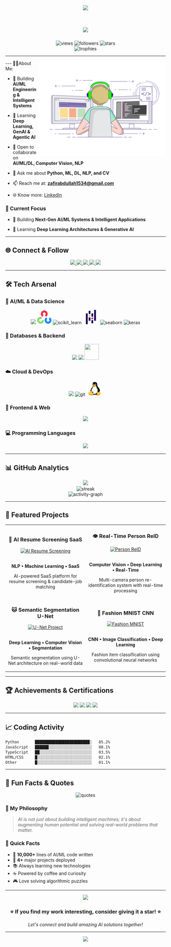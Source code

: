 <!-- ANIMATED HEADER -->
<div align="center">
  <img src="https://readme-typing-svg.herokuapp.com/?lines=Hi!+I'm+Zafir+Abdullah+✨;%7C+AI+%7C+ML+%7C+Computer+Vision+%7C;Building+Intelligent+Systems;Welcome+to+my+GitHub!&center=true&width=380&height=50&color=ff0055&vCenter=true&size=22">
</div>

<h1 align="center">
  <a href="https://git.io/typing-svg">
    <img src="https://readme-typing-svg.herokuapp.com/?lines=🚀+AI+%7C+ML+%7C+DL+Engineer;🔥+Computer+Vision+Specialist;⚡+Generative+AI+Developer;🎯+NLP+%26+MLOps&center=true&width=500&height=50&color=00d4ff&vCenter=true&size=20">
  </a>
</h1>

<div align="center">
  <img src="https://komarev.com/ghpvc/?username=zafir547&label=Profile%20Views&color=ff0055&style=for-the-badge" alt="views"/>
  <img src="https://img.shields.io/github/followers/zafir547?label=Followers&style=for-the-badge&color=00d4ff" alt="followers"/>
  <img src="https://img.shields.io/github/stars/zafir547?label=Stars&style=for-the-badge&color=ffd700" alt="stars"/>
</div>

<div align="center">
  <img src="https://github-profile-trophy.vercel.app/?username=zafir547&theme=radical&no-bg=true&margin-w=5&margin-h=5&column=7" alt="trophies"/>
</div>

---
<img align="right" alt="Coding" width="400" src="https://raw.githubusercontent.com/devSouvik/devSouvik/master/gif3.gif">
---
👨‍💻About Me: 

- 🔭 Building **AI/ML Engineering & Intelligent Systems**

- 🌱 Learning **Deep Learning, GenAI & Agentic AI**  

- 🤝 Open to collaborate on **AI/ML/DL, Computer Vision, NLP**  

- 💬 Ask me about **Python, ML, DL, NLP, and CV**  

- 📫 Reach me at: **zafirabdullah1534@gmail.com**  

- 🌐 Know more: [LinkedIn](https://www.linkedin.com/in/zafir-abdullah/)  

### 🎯 Current Focus

- 🔭 Building **Next-Gen AI/ML Systems & Intelligent Applications**

- 🌱 Learning **Deep Learning Architectures & Generative AI**

---

## 🌐 Connect & Follow

<div align="center">
  <a href="https://linkedin.com/in/zafir-abdullah">
    <img src="https://img.shields.io/badge/LinkedIn-0077B5?style=for-the-badge&logo=linkedin&logoColor=white&labelColor=0077B5"/>
  </a>
  <a href="https://kaggle.com/zafirabdullah">
    <img src="https://img.shields.io/badge/Kaggle-20BEFF?style=for-the-badge&logo=kaggle&logoColor=white&labelColor=20BEFF"/>
  </a>
  <a href="https://stackoverflow.com/users/28778725/zafir-abdullah">
    <img src="https://img.shields.io/badge/Stack_Overflow-FE7A16?style=for-the-badge&logo=stack-overflow&logoColor=white&labelColor=FE7A16"/>
  </a>
  <a href="https://leetcode.com/zafirabdullah1534">
    <img src="https://img.shields.io/badge/LeetCode-FFA116?style=for-the-badge&logo=leetcode&logoColor=black&labelColor=FFA116"/>
  </a>
  <a href="https://medium.com/@zafirabdullah1534">
    <img src="https://img.shields.io/badge/Medium-12100E?style=for-the-badge&logo=medium&logoColor=white&labelColor=12100E"/>
  </a>
</div>

---

## 🛠️ Tech Arsenal

### 🧠 AI/ML & Data Science
<div align="center">
  <img src="https://skillicons.dev/icons?i=python,tensorflow,pytorch" height="50"/>
  <img src="https://raw.githubusercontent.com/devicons/devicon/master/icons/opencv/opencv-original.svg" alt="opencv" width="45" height="45"/>
  <img src="https://upload.wikimedia.org/wikipedia/commons/0/05/Scikit_learn_logo_small.svg" alt="scikit_learn" width="50" height="45"/>
  <img src="https://raw.githubusercontent.com/devicons/devicon/2ae2a900d2f041da66e950e4d48052658d850630/icons/pandas/pandas-original.svg" alt="pandas" width="50" height="45"/>
  <img src="https://seaborn.pydata.org/_images/logo-mark-lightbg.svg" alt="seaborn" width="50" height="45"/>
  <img src="https://upload.wikimedia.org/wikipedia/commons/a/ae/Keras_logo.svg" alt="keras" width="45" height="45"/>
</div>

### 💾 Databases & Backend
<div align="center">
  <img src="https://skillicons.dev/icons?i=mysql,postgres,mongodb,redis" height="50"/>
  <img src="https://skillicons.dev/icons?i=django,flask,fastapi" height="50"/>
  <img src="https://streamlit.io/images/brand/streamlit-mark-color.png" height="50" width="45"/>
</div>

### ☁️ Cloud & DevOps
<div align="center">
  <img src="https://skillicons.dev/icons?i=aws,gcp,azure,docker,kubernetes" height="50"/>
  <img src="https://www.vectorlogo.zone/logos/git-scm/git-scm-icon.svg" alt="git" width="50" height="45"/>
  <img src="https://raw.githubusercontent.com/devicons/devicon/master/icons/linux/linux-original.svg" alt="linux" width="50" height="45"/>
</div>



### 🎨 Frontend & Web
<div align="center">
  <img src="https://skillicons.dev/icons?i=js,ts,react,angular,html,css,bootstrap" height="50"/>
</div>

### 💻 Programming Languages
<div align="center">
  <img src="https://skillicons.dev/icons?i=python,r,js,ts,cpp,c,java" height="50"/>
</div>

---

## 📊 GitHub Analytics

<div align="center">
<!--   <img height="180em" src="https://github-readme-stats.vercel.app/api?username=zafir547&show_icons=true&theme=radical&hide_border=true&count_private=true&include_all_commits=true"/> -->
  <img height="180em" src="https://github-readme-stats.vercel.app/api/top-langs/?username=zafir547&layout=compact&theme=radical&hide_border=true&langs_count=8"/>
</div>

<div align="center">
  <img src="https://github-readme-streak-stats.herokuapp.com/?user=zafir547&theme=radical&hide_border=true" alt="streak"/>
</div>

<div align="center">
  <img src="https://github-readme-activity-graph.vercel.app/graph?username=zafir547&theme=react-dark&hide_border=true" alt="activity-graph"/>
</div>

---

## 🚀 Featured Projects

<div align="center">
  <table>
    <tr>
      <td width="50%">
        <h3 align="center">🎯 AI Resume Screening SaaS</h3>
        <div align="center">  
          <a href="https://github.com/Zafir547/AI-Resume-Screening-and-Matching-SaaS" target="_blank">
            <img src="https://img.shields.io/badge/GitHub-AI_Resume_Screening_SaaS-181717?style=for-the-badge&logo=github" alt="AI Resume Screening"/>
          </a>
          <br><br>
          <p><strong>NLP • Machine Learning • SaaS</strong></p>
          <p>AI-powered SaaS platform for resume screening & candidate-job matching</p>
        </div>
      </td>
      <td width="50%">
        <h3 align="center">👁️ Real-Time Person ReID</h3>
        <div align="center">
          <a href="https://github.com/Zafir547/Real-Time-Multiple-Camera-Person-Re-Identification" target="_blank">
            <img src="https://img.shields.io/badge/GitHub-Real_Time_Person_ReID-181717?style=for-the-badge&logo=github" alt="Person ReID"/>
          </a>
          <br><br>
          <p><strong>Computer Vision • Deep Learning • Real-Time</strong></p>
          <p>Multi-camera person re-identification system with real-time processing</p>
        </div>
      </td>
    </tr>
    <tr>
      <td width="50%">
        <h3 align="center">🐱 Semantic Segmentation U-Net</h3>
        <div align="center">
          <a href="https://github.com/Zafir547/Basic-Real-World-Deep-Learning-Project" target="_blank">
            <img src="https://img.shields.io/badge/GitHub-U_Net_Segmentation-181717?style=for-the-badge&logo=github" alt="U-Net Project"/>
          </a>
          <br><br>
          <p><strong>Deep Learning • Computer Vision • Segmentation</strong></p>
          <p>Semantic segmentation using U-Net architecture on real-world data</p>
        </div>
      </td>
      <td width="50%">
        <h3 align="center">👔 Fashion MNIST CNN</h3>
        <div align="center">
          <a href="https://github.com/Zafir547/Fashion_MNIST_Project" target="_blank">
            <img src="https://img.shields.io/badge/GitHub-Fashion_MNIST-181717?style=for-the-badge&logo=github" alt="Fashion MNIST"/>
          </a>
          <br><br>
          <p><strong>CNN • Image Classification • Deep Learning</strong></p>
          <p>Fashion item classification using convolutional neural networks</p>
        </div>
      </td>
    </tr>
  </table>
</div>

---

## 🏆 Achievements & Certifications

<div align="center">
  <img src="https://img.shields.io/badge/🏆_AI_Specialist-FFD700?style=for-the-badge&labelColor=000000"/>
  <img src="https://img.shields.io/badge/🥇_ML_Engineer-FF6B35?style=for-the-badge&labelColor=000000"/>
  <img src="https://img.shields.io/badge/⚡_Deep_Learning-00D4FF?style=for-the-badge&labelColor=000000"/>
  <img src="https://img.shields.io/badge/🎯_Computer_Vision-FF0055?style=for-the-badge&labelColor=000000"/>
</div>

---

## 📈 Coding Activity

<!--START_SECTION:waka-->
```text
Python       ████████████████████████░   85.2%
JavaScript   ██████░░░░░░░░░░░░░░░░░░░   08.1%
TypeScript   ██░░░░░░░░░░░░░░░░░░░░░░░   03.5%
HTML/CSS     █░░░░░░░░░░░░░░░░░░░░░░░░   02.1%
Other        █░░░░░░░░░░░░░░░░░░░░░░░░   01.1%
```
<!--END_SECTION:waka-->

---

## 🎯 Fun Facts & Quotes

<div align="center">
  <img src="https://quotes-github-readme.vercel.app/api?type=horizontal&theme=radical" alt="quotes"/>
</div>

### 💭 My Philosophy
> *AI is not just about building intelligent machines; it's about augmenting human potential and solving real-world problems that matter.*

### 🌟 Quick Facts
- 🧠 **10,000+** lines of AI/ML code written
- 🚀 **4+** major projects deployed
- 📚 Always learning new technologies
- ☕ Powered by coffee and curiosity
- 🎮 Love solving algorithmic puzzles

---

<div align="center">
  <img src="https://capsule-render.vercel.app/api?type=waving&color=gradient&height=100&section=footer&text=Thanks%20for%20visiting!&fontSize=16&fontColor=fff&animation=twinkling&fontAlignY=35"/>
</div>

<div align="center">
  <h3>⭐ If you find my work interesting, consider giving it a star! ⭐</h3>
  <p><i>Let's connect and build amazing AI solutions together!</i></p>
</div>

---

<div align="center">
  <img src="https://raw.githubusercontent.com/Trilokia/Trilokia/379277808c61ef204768a61bbc5d25bc7798ccf1/bottom_header.svg" />
</div>
